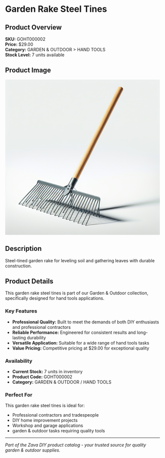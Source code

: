 # Garden Rake Steel Tines

## Product Overview

**SKU:** GOHT000002  
**Price:** $29.00  
**Category:** GARDEN & OUTDOOR > HAND TOOLS  
**Stock Level:** 7 units available  

## Product Image

![Garden Rake Steel Tines](https://raw.githubusercontent.com/microsoft/ai-tour-26-zava-diy-dataset-plus-mcp/refs/heads/main/images/garden_%26_outdoor_hand_tools_garden_rake_steel_tines_20250620_214538.png)

## Description

Steel-tined garden rake for leveling soil and gathering leaves with durable construction.

## Product Details

This garden rake steel tines is part of our Garden & Outdoor collection, specifically designed for hand tools applications. 

### Key Features

- **Professional Quality:** Built to meet the demands of both DIY enthusiasts and professional contractors
- **Reliable Performance:** Engineered for consistent results and long-lasting durability
- **Versatile Application:** Suitable for a wide range of hand tools tasks
- **Value Pricing:** Competitive pricing at $29.00 for exceptional quality

### Availability

- **Current Stock:** 7 units in inventory
- **Product Code:** GOHT000002
- **Category:** GARDEN & OUTDOOR / HAND TOOLS

### Perfect For

This garden rake steel tines is ideal for:
- Professional contractors and tradespeople
- DIY home improvement projects  
- Workshop and garage applications
- garden & outdoor tasks requiring quality tools

---

*Part of the Zava DIY product catalog - your trusted source for quality garden & outdoor supplies.*
